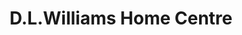 ---
title: "D.L.Williams Home Centre"
url: /lampeter/d-l-williams-home-centre/
shop: Haushaltsartikel
---